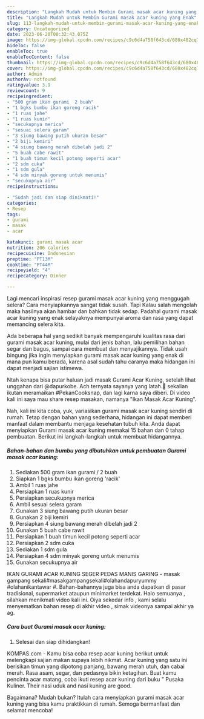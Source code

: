 ```yaml
---
description: "Langkah Mudah untuk Membin Gurami masak acar kuning yang Enak"
title: "Langkah Mudah untuk Membin Gurami masak acar kuning yang Enak"
slug: 113-langkah-mudah-untuk-membin-gurami-masak-acar-kuning-yang-enak
category: Uncategorized
date: 2023-06-20T00:32:43.075Z
image: https://img-global.cpcdn.com/recipes/c9c6d4a758f643cd/680x482cq70/gurami-masak-acar-kuning-foto-resep-utama.jpg
hideToc: false
enableToc: true
enableTocContent: false
thumbnail: https://img-global.cpcdn.com/recipes/c9c6d4a758f643cd/680x482cq70/gurami-masak-acar-kuning-foto-resep-utama.jpg
cover: https://img-global.cpcdn.com/recipes/c9c6d4a758f643cd/680x482cq70/gurami-masak-acar-kuning-foto-resep-utama.jpg
author: Admin
authorAv: notfound
ratingvalue: 3.9
reviewcount: 9
recipeingredient:
- "500 gram ikan gurami  2 buah"
- "1 bgks bumbu ikan goreng racik"
- "1 ruas jahe"
- "1 ruas kunir"
- "secukupnya merica"
- "sesuai selera garam"
- "3 siung bawang putih ukuran besar"
- "2 biji kemiri"
- "4 siung bawang merah dibelah jadi 2"
- "5 buah cabe rawit"
- "1 buah timun kecil potong seperti acar"
- "2 sdm cuka"
- "1 sdm gula"
- "4 sdm minyak goreng untuk menumis"
- "secukupnya air"
recipeinstructions:

- "Sudah jadi dan siap dinikmati!"
categories:
- Resep
tags:
- gurami
- masak
- acar

katakunci: gurami masak acar 
nutrition: 206 calories
recipecuisine: Indonesian
preptime: "PT13M"
cooktime: "PT44M"
recipeyield: "4"
recipecategory: Dinner

---
```



Lagi mencari inspirasi resep gurami masak acar kuning yang menggugah selera? Cara menyiapkannya sangat tidak susah. Tapi Kalau salah mengolah maka hasilnya akan hambar dan bahkan tidak sedap. Padahal gurami masak acar kuning yang enak selayaknya mempunyai aroma dan rasa yang dapat memancing selera kita.


Ada beberapa hal yang sedikit banyak mempengaruhi kualitas rasa dari gurami masak acar kuning, mulai dari jenis bahan, lalu pemilihan bahan segar dan bagus, sampai cara membuat dan menyajikannya. Tidak usah bingung jika ingin menyiapkan gurami masak acar kuning yang enak di mana pun kamu berada, karena asal sudah tahu caranya maka hidangan ini dapat menjadi sajian istimewa.

Ntah kenapa bisa putar haluan jadi masak Gurami Acar Kuning, setelah lihat unggahan dari @dapurkobe. Ach ternyata sayanya yang latah.🤭 sekalian ikutan meramaikan #PekanCooksnap, dan lagi karna saya diberi. Di video kali ini saya mau share resep masakan, namanya &#34;Ikan Masak Acar Kuning&#34;.


Nah, kali ini kita coba, yuk, variasikan gurami masak acar kuning sendiri di rumah. Tetap dengan bahan yang sederhana, hidangan ini dapat memberi manfaat dalam membantu menjaga kesehatan tubuh kita. Anda dapat menyiapkan Gurami masak acar kuning memakai 15 bahan dan 0 tahap pembuatan. Berikut ini langkah-langkah untuk membuat hidangannya.

<!--inarticleads1-->

##### Bahan-bahan dan bumbu yang dibutuhkan untuk pembuatan Gurami masak acar kuning:

1. Sediakan 500 gram ikan gurami / 2 buah
1. Siapkan 1 bgks bumbu ikan goreng &#39;racik&#39;
1. Ambil 1 ruas jahe
1. Persiapkan 1 ruas kunir
1. Persiapkan secukupnya merica
1. Ambil sesuai selera garam
1. Gunakan 3 siung bawang putih ukuran besar
1. Gunakan 2 biji kemiri
1. Persiapkan 4 siung bawang merah dibelah jadi 2
1. Gunakan 5 buah cabe rawit
1. Persiapkan 1 buah timun kecil potong seperti acar
1. Persiapkan 2 sdm cuka
1. Sediakan 1 sdm gula
1. Persiapkan 4 sdm minyak goreng untuk menumis
1. Gunakan secukupnya air


IKAN GURAMI ACAR KUNING SEGER PEDAS MANIS GARING - masak gampang sekali#masakgampangsekali#olahandapuryummy #olahanikantawar #. Bahan-bahannya juga bisa anda dapatkan di pasar tradisional, supermarket ataupun minimarket terdekat. Halo semuanya , silahkan menikmati video kali ini. Oiya sekedar info , kami selalu menyematkan bahan resep di akhir video , simak videonya sampai akhir ya ag. 

<!--inarticleads2-->

##### Cara buat Gurami masak acar kuning:


1. Selesai dan siap dihidangkan!

KOMPAS.com - Kamu bisa coba resep acar kuning berikut untuk melengkapi sajian makan supaya lebih nikmat. Acar kuning yang satu ini berisikan timun yang dipotong panjang, bawang merah utuh, dan cabai merah. Rasa asam, segar, dan pedasnya bikin ketagihan. Buat kamu pencinta acar matang, coba ikuti resep acar kuning dari buku &#34; Pusaka Kuliner. Their nasi uduk and nasi kuning are good. 

Bagaimana? Mudah bukan? Itulah cara menyiapkan gurami masak acar kuning yang bisa kamu praktikkan di rumah. Semoga bermanfaat dan selamat mencoba!
